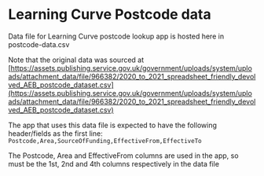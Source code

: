 # Learning Curve Postcode data
Data file for Learning Curve postcode lookup app is hosted here in postcode-data.csv

Note that the original data was sourced at [https://assets.publishing.service.gov.uk/government/uploads/system/uploads/attachment_data/file/966382/2020_to_2021_spreadsheet_friendly_devolved_AEB_postcode_dataset.csv](https://assets.publishing.service.gov.uk/government/uploads/system/uploads/attachment_data/file/966382/2020_to_2021_spreadsheet_friendly_devolved_AEB_postcode_dataset.csv)

The app that uses this data file is expected to have the following header/fields as the first line:
```Postcode,Area,SourceOfFunding,EffectiveFrom,EffectiveTo```

The Postcode, Area and EffectiveFrom columns are used in the app, so must be the 1st, 2nd and 4th columns respectively in the data file

  


